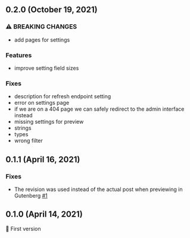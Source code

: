 ## 0.2.0 (October 19, 2021)

### ⚠ BREAKING CHANGES

- add pages for settings

### Features

- improve setting field sizes

### Fixes

- description for refresh endpoint setting
- error on settings page
- if we are on a 404 page we can safely redirect to the admin interface instead
- missing settings for preview
- strings
- types
- wrong filter

## 0.1.1 (April 16, 2021)

### Fixes

- The revision was used instead of the actual post when previewing in Gutenberg
  [#1](https://github.com/whitespace-se/wordpress-plugin-gatsby/issues/1)

## 0.1.0 (April 14, 2021)

🎉 First version

